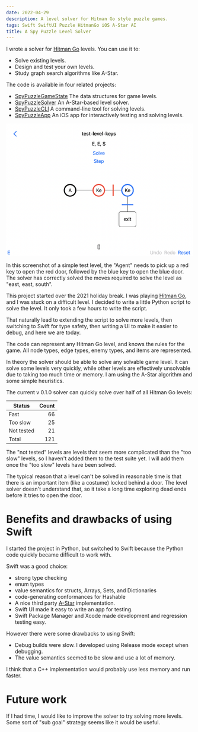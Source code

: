 ```yaml
---
date: 2022-04-29
description: A level solver for Hitman Go style puzzle games.
tags: Swift SwiftUI Puzzle HitmanGo iOS A-Star AI
title: A Spy Puzzle Level Solver
---
```


I wrote a solver for [Hitman Go](https://en.wikipedia.org/wiki/Hitman_Go)
levels. You can use it to:

+ Solve existing levels.
+ Design and test your own levels.
+ Study graph search algorithms like A-Star.

The code is available in four related projects:

+ [SpyPuzzleGameState](https://github.com/jackpal/SpyPuzzleGameState)
The data structures for game levels.
+ [SpyPuzzleSolver](https://github.com/jackpal/SpyPuzzleSolver) An A-Star-based level solver.
+ [SpyPuzzleCLI](https://github.com/jackpal/SpyPuzzleCLI) A command-line tool for solving levels.
+ [SpyPuzzleApp](https://github.com/jackpal/SpyPuzzleApp) An iOS app for interactively testing and solving levels.

![Screenshot of Spy Puzzle App](/assets/posts/2022-04-29-SpyPuzzleApp.png)

In this screenshot of a simple test level, the "Agent" needs to pick up
a red key to open the red door, followed by the blue key to open the blue
door. The solver has correctly solved the moves required to solve the
level as "east, east, south".

<!--more-->

This project started over the 2021 holiday break. I was playing
[Hitman Go](https://en.wikipedia.org/wiki/Hitman_Go), and I was stuck on
a difficult level. I decided to write a little Python script to solve the
level. It only took a few hours to write the script.

That naturally lead to extending the script to solve more levels, then
switching to Swift for type safety, then writing a UI to make it
easier to debug, and here we are today.

The code can represent any Hitman Go level, and knows the rules for the
game. All node types, edge types, enemy types, and items are represented.

In theory the solver should be able to
solve any solvable game level. It can solve some levels very quickly,
while other levels are effectively unsolvable due to taking too much time or
memory. I am using the A-Star algorithm and some simple heuristics.

The current v 0.1.0 solver can quickly solve over half of all Hitman Go levels:

Status     | Count
------     | ----:
Fast       |  66
Too slow   |  25
Not tested |  21
Total      | 121

The "not tested" levels are levels that seem more complicated than the
"too slow" levels, so I haven't added them to the test suite yet. I will
add them once the "too slow" levels have been solved.

The typical reason that a level can't be solved in reasonable time is that
there is an important item (like a costume) locked behind a door. The
level solver doesn't understand that, so it take a long time exploring
dead ends before it tries to open the door.

# Benefits and drawbacks of using Swift

I started the project in Python, but switched to Swift because the Python
code quickly became difficult to work with.

Swift was a good choice:

+ strong type checking
+ enum types
+ value semantics for structs, Arrays, Sets, and Dictionaries
+ code-generating conformances for Hashable
+ A nice third party [A-Star](https://github.com/Dev1an/A-Star) implementation.
+ Swift UI made it easy to write an app for testing.
+ Swift Package Manager and Xcode made development and regression testing easy.

However there were some drawbacks to using Swift:

- Debug builds were slow. I developed using Release mode except when debugging.
- The value semantics seemed to be slow and use a lot of memory.

I think that a C++ implementation would probably
use less memory and run faster.

# Future work

If I had time, I would like to improve the solver to try solving more
levels. Some sort of "sub goal" strategy seems like it would be useful.
